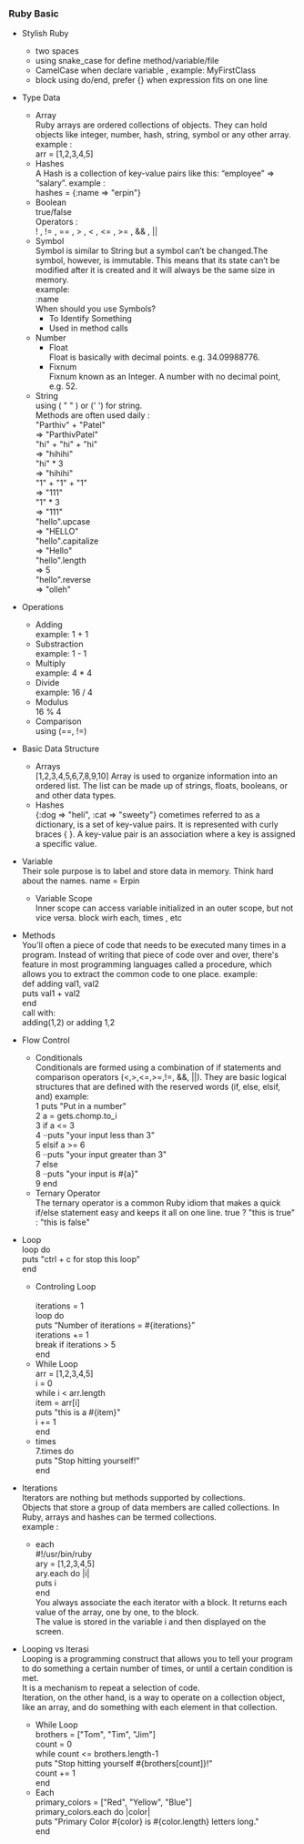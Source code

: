 
### Ruby Basic
- Stylish Ruby
	*	two spaces
	*	using snake_case for define method/variable/file
	*	CamelCase when declare variable , example: MyFirstClass
	*	block using do/end, prefer {} when expression fits on one line

- Type Data
   *   Array <br />
       Ruby arrays are ordered collections of objects. They can hold objects like integer, number, hash, string, symbol or any other array. <br />
       example : <br />
       arr = [1,2,3,4,5]
   *   Hashes <br />
       A Hash is a collection of key-value pairs like this: “employee” => “salary”. 
       example : <br />
       hashes = {:name => "erpin"}
   *   Boolean <br />
       true/false <br />
       Operators : <br />
       ! , != , == , > , < , <= , >= , && , ||
   *   Symbol <br  />
       Symbol is similar to String but a symbol can’t be changed.The symbol, however, is immutable. This means that its state can’t be modified after it is created and it will always be the same size in memory. <br />
       example: <br />
       :name <br />
       When should you use Symbols? <br />
       -   To Identify Something
       -   Used in method calls
   *   Number <br />
       -   Float <br />
           Float is basically with decimal points. e.g. 34.09988776.
       -   Fixnum <br />
            Fixnum known as an Integer. A number with no decimal point, e.g. 52.
	*	String <br/>
		using ( " " ) or (' ') for string. <br />
        Methods are often used daily : <br />
        "Parthiv" + "Patel" <br />
         => "ParthivPatel" <br />
        "hi" + "hi" + "hi" <br />
         => "hihihi" <br />
        "hi" * 3 <br />
         => "hihihi" <br />
        "1" + "1" + "1" <br />
         => "111" <br />
        "1" * 3 <br />
         => "111" <br />
        "hello".upcase <br />
         => "HELLO" <br />
        "hello".capitalize <br />
         => "Hello" <br />
        "hello".length <br />
         => 5 <br />
        "hello".reverse <br />
         => "olleh" <br />

-	Operations
	*	Adding <br/>
		example: 1 + 1
	*	Substraction <br/>
		example:	1 - 1
	*	Multiply <br/>
		example: 4 * 4
	* Divide <br/>
		example: 16 / 4
	*	Modulus <br/>
		16 % 4
	* Comparison <br/>
		using (==, !=)

- Basic Data Structure
	*	Arrays <br/>
		[1,2,3,4,5,6,7,8,9,10]
		Array is used to organize information into an ordered list. The list can be made up of strings, floats, booleans, or and other data types.
	*	Hashes <br/>
		{:dog => "heli", :cat => "sweety"}
		cometimes referred to as a dictionary, is a set of key-value pairs. It is represented with curly braces { }. A key-value pair is an association where a key is assigned a specific value.

-	Variable <br/>
	Their sole purpose is to label and store data in memory. Think hard about the names.
	name = Erpin
	*	Variable Scope <br/>
		Inner scope can access variable initialized in an outer scope, but not vice versa.
	block wirh each, times , etc

-	Methods <br/>
You'll often a piece of code that needs to be executed many times in a program. Instead of writing that piece of code over and over, there's feature in most programming languages called a procedure, which allows you to extract the common code to one place.
	example: <br/>
		def adding val1, val2 <br/>
			puts val1 + val2 <br/>
		end <br/>
	call with: <br/>
		adding(1,2) or adding 1,2

-	Flow Control <br/>
	*	Conditionals <br/>
		Conditionals are formed using a combination of if statements and comparison operators (<,>,<=,>=,!=, &&, ||). They are basic logical structures that are defined with the reserved words (if, else, elsif, and)
	example: <br/>
	1	puts "Put in a number" <br/>
  2 a = gets.chomp.to_i <br/>
  3 if a <= 3 <br/>
  4 ··puts "your input less than 3" <br/>
  5 elsif a >= 6 <br/>
  6 ··puts "your input greater than 3" <br/>
  7 else <br/>
  8 ··puts "your input is #{a}" <br/>
  9 end <br/>
	*	Ternary Operator <br/>
		The ternary operator is a common Ruby idiom that makes a quick if/else statement easy and keeps it all on one line.
		true ? "this is true" : "this is false"

-	Loop <br/>
	loop do  <br/>
		puts "ctrl + c for stop this loop" <br/>
	end
    *   Controling Loop <br />  
    iterations = 1 <br/>
    loop do <br/>
     puts “Number of iterations = #{iterations}” <br/>
     iterations += 1 <br/>
     break if iterations > 5 <br/>
    end <br/>
    *   While Loop <br />
    arr = [1,2,3,4,5] <br />
    i = 0 <br />
    while i < arr.length <br />
        item = arr[i] <br />
        puts "this is a #{item}" <br />
        i += 1 <br />
    end <br />
    * times <br />
        7.times do <br />
          puts "Stop hitting yourself!" <br />
        end <br />

-   Iterations<br />
    Iterators are nothing but methods supported by collections. <br />
    Objects that store a group of data members are called collections. In Ruby, arrays and hashes can be termed collections. <br />
    example : <br />
    *   each <br />
        #!/usr/bin/ruby<br />
        ary = [1,2,3,4,5]<br />
        ary.each do |i|<br />
           puts i<br />
        end<br />
        You always associate the each iterator with a block. It returns each value of the array, one by one, to the block. <br /> 
        The value is stored in the variable i and then displayed on the screen. <br />

-   Looping vs Iterasi<br />
    Looping is a programming construct that allows you to tell your program to do something a certain number of times, or until a certain condition is met.<br /> 
    It is a mechanism to repeat a selection of code. <br />
    Iteration, on the other hand, is a way to operate on a collection object, like an array, and do something with each element in that collection.<br />
    *   While Loop <br />
        brothers = ["Tom", "Tim", "Jim"]<br />
        count = 0<br />
        while count <= brothers.length-1 <br />
          puts "Stop hitting yourself #{brothers[count]}!" <br />
          count += 1 <br />
        end<br />
    *   Each <br />
        primary_colors = ["Red", "Yellow", "Blue"]<br />
        primary_colors.each do |color|<br />
          puts "Primary Color #{color} is #{color.length} letters long."<br />
        end<br />
